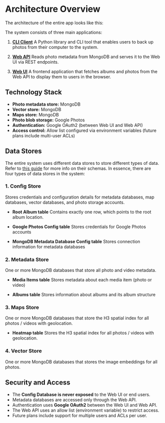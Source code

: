 # Architecture Overview

The architecture of the entire app looks like this:

The system consists of three main applications:

1. **[CLI Client](./apps/cli-client/README.md)**
   A Python library and CLI tool that enables users to back up photos from their computer to the system.

2. **[Web API](./apps/web-api/README.md)**
   Reads photo metadata from MongoDB and serves it to the Web UI via REST endpoints.

3. **[Web UI](./apps/web-ui/README.md)**
   A frontend application that fetches albums and photos from the Web API to display them to users in the browser.

## Technology Stack

* **Photo metadata store:** MongoDB
* **Vector store:** MongoDB
* **Maps store:** MongoDB
* **Photo blob storage:** Google Photos
* **Authentication:** Google OAuth2 (between Web UI and Web API)
* **Access control:** Allow list configured via environment variables (future plans include multi-user ACLs)

## Data Stores

The entire system uses different data stores to store different types of data. Refer to [this guide](./docs/database_schema.md) for more info on their schemas. In essence, there are four types of data stores in the system:

### 1. Config Store

Stores credentials and configuration details for metadata databases, map databases, vector databases, and photo storage accounts.

* **Root Album table**
  Contains exactly one row, which points to the root album location.

* **Google Photos Config table**
  Stores credentials for Google Photos accounts

* **MongoDB Metadata Database Config table**
  Stores connection information for metadata databases

### 2. Metadata Store

One or more MongoDB databases that store all photo and video metadata.

* **Media Items table**
  Stores metadata about each media item (photo or video)

* **Albums table**
  Stores information about albums and its album structure

### 3. Maps Store

One or more MongoDB databases that store the H3 spatial index for all photos / videos with geolocation.

* **Heatmap table**
  Stores the H3 spatial index for all photos / videos with geolocation.

### 4. Vector Store

One or more MongoDB databases that stores the image embeddings for all photos.

## Security and Access

* The **Config Database is never exposed** to the Web UI or end users.
* Metadata databases are accessed only through the Web API.
* Authentication uses **Google OAuth2** between the Web UI and Web API.
* The Web API uses an allow list (environment variable) to restrict access.
* Future plans include support for multiple users and ACLs per user.
